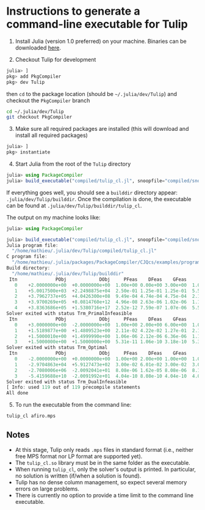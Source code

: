 # Instructions to generate a command-line executable for Tulip

1. Install Julia (version 1.0 preferred) on your machine. Binaries can be downloaded [here](https://julialang.org/downloads/).

2. Checkout Tulip for development
```julia
julia> ]
pkg> add PkgCompiler
pkg> dev Tulip
```
then `cd` to the package location (should be `~/.julia/dev/Tulip`) and checkout the `PkgCompiler` branch
```bash
cd ~/.julia/dev/Tulip
git checkout PkgCompiler
```

3. Make sure all required packages are installed (this will download and install all required packages)
```julia
julia> ]
pkg> instantiate
```

4. Start Julia from the root of the `Tulip` directory
```julia
julia> using PackageCompiler
julia> build_executable("compiled/tulip_cl.jl", snoopfile="compiled/snoop.jl", "tulip_cl")
```

If everything goes well, you should see a `builddir` directory appear: `.julia/dev/Tulip/builddir`.
Once the compilation is done, the executable can be found at `.julia/dev/Tulip/builddir/tulip_cl`.

The output on my machine looks like:
```julia
julia> using PackageCompiler

julia> build_executable("compiled/tulip_cl.jl", snoopfile="compiled/snoop.jl", "tulip_cl")
Julia program file:
  "/home/mathieu/.julia/dev/Tulip/compiled/tulip_cl.jl"
C program file:
  "/home/mathieu/.julia/packages/PackageCompiler/CJQcs/examples/program.c"
Build directory:
  "/home/mathieu/.julia/dev/Tulip/builddir"
 Itn              PObj            DObj     PFeas    DFeas    GFeas       Mu  Time
   0    +2.0000000e+00  +0.0000000e+00  1.00e+00 0.00e+00 3.00e+00  1.0e+00  0.56
   1    +5.0017500e+03  +2.2498875e+04  2.50e-01 1.25e-01 1.25e-01  5.5e-02  1.11
   2    +3.7962737e+05  +4.0426300e+08  9.49e-04 4.74e-04 4.75e-04  2.1e-04  1.30
   3    +3.9700269e+05  +8.0814760e+12  4.96e-08 2.63e-06 1.02e-06  1.1e-08  1.30
   4    +3.8363686e+05  +1.5380716e+17  2.52e-12 7.59e-07 1.07e-06  5.5e-13  1.30
Solver exited with status Trm_PrimalInfeasible
 Itn              PObj            DObj     PFeas    DFeas    GFeas       Mu  Time
   0    +3.0000000e+00  -2.0000000e+00  1.00e+00 2.00e+00 6.00e+00  1.0e+00  0.00
   1    +1.5189877e+00  +1.4809523e+00  2.11e-02 4.22e-02 1.27e-01  2.1e-02  0.00
   2    +1.5000010e+00  +1.4999990e+00  1.06e-06 2.12e-06 6.36e-06  1.1e-06  0.00
   3    +1.5000000e+00  +1.5000000e+00  5.31e-11 1.06e-10 3.18e-10  5.3e-11  0.00
Solver exited with status Trm_Optimal
 Itn              PObj            DObj     PFeas    DFeas    GFeas       Mu  Time
   0    -2.0000000e+00  +0.0000000e+00  1.00e+00 2.00e+00 1.00e+00  1.0e+00  0.00
   1    -2.9704863e+04  +5.9127473e+02  3.00e-02 6.01e-02 3.00e-02  3.0e-02  0.00
   2    -2.7080006e+06  -2.0092041e+01  8.08e-06 1.62e-05 8.08e-06  8.1e-06  0.00
   3    -5.4159688e+10  -2.0091992e+01  4.04e-10 8.08e-10 4.04e-10  4.0e-10  0.00
Solver exited with status Trm_DualInfeasible
[ Info: used 119 out of 119 precompile statements
All done
```

5. To run the executable from the command line:
```bash
tulip_cl afiro.mps
```

## Notes

* At this stage, Tulip only reads `.mps` files in standard format (i.e., neither free MPS format nor LP format are supported yet).
* The `tulip_cl.so` library must be in the same folder as the executable.
* When running `tulip_cl`, only the solver's output is printed.
In particular, no solution is written (if/when a solution is found).
* Tulip has no dense column management, so expect several memory errors on large problems.
* There is currently no option to provide a time limit to the command line executable.
